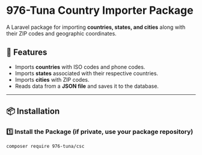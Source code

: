 # 976-Tuna Country Importer Package

A Laravel package for importing **countries, states, and cities** along with their ZIP codes and geographic coordinates.

## 🚀 Features
- Imports **countries** with ISO codes and phone codes.
- Imports **states** associated with their respective countries.
- Imports **cities** with ZIP codes.
- Reads data from a **JSON file** and saves it to the database.

---

## 📦 Installation

### 1️⃣ Install the Package (if private, use your package repository)
```bash
composer require 976-tuna/csc
